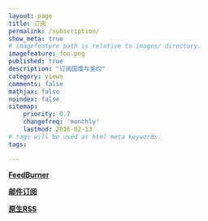 ```yaml
---
layout: page
title: 订阅
permalink: /subscription/
show_meta: true
# imagefeature path is relative to images/ directory.
imagefeature: foo.png
published: true
description: "订阅国度与圣约"
category: views
comments: false
mathjax: false
noindex: false
sitemap:
    priority: 0.7
    changefreq: 'monthly'
    lastmod: 2016-02-13
# tags will be used as html meta keywords.    
tags:

---
```


 [**FeedBurner**](http://feeds.feedburner.com/econoneandmany)

 [**邮件订阅**](https://feedburner.google.com/fb/a/mailverify?uri=econoneandmany&amp;loc=en_US)

[**原生RSS**](https://kingdomandcovenant.gitee.io/econblog/feed.xml)